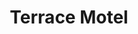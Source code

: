 ---
photo_name: /img/terrace-motel.jpg
photo_alt: Terrace Motel in Coos Bay, OR
title: Terrace Motel
property_name: Terrace Motel
property_category: '1'
address:
  street: 1109 S. 1st Street
  street2: 
  city: Coos Bay
  state: OR
  zip: '97420'
phone_toll_free: 
phone_local: 541-808-3797
units: '16'
cost: '1'
property_description: >-
  Located on the south side of Coos Bay, close to shopping, dining, and entertainment, the Terrace Motel is newly renovated, is pet friendly, and offers rooms with kitchenettes.
website: ''
amenityList: 
  - amenitySelect: '5'
  - amenitySelect: '7'
---